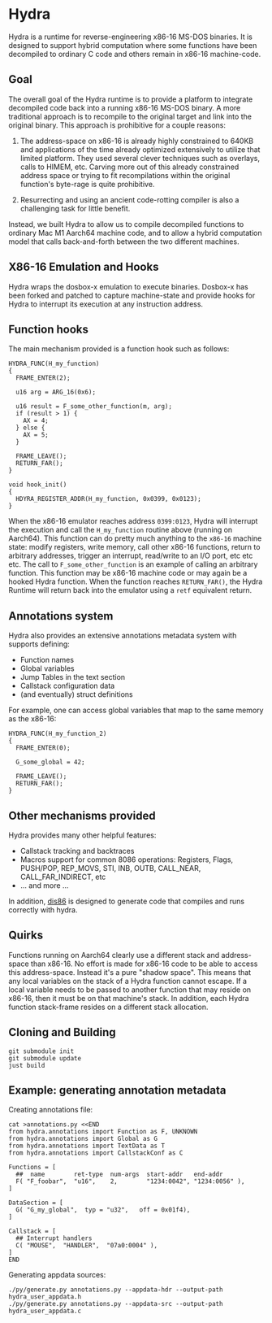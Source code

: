 # Hydra

Hydra is a runtime for reverse-engineering x86-16 MS-DOS binaries.
It is designed to support hybrid computation where some functions have been decompiled to ordinary C code and others remain in x86-16 machine-code.

## Goal

The overall goal of the Hydra runtime is to provide a platform to integrate decompiled code back into a running x86-16 MS-DOS binary.
A more traditional approach is to recompile to the original target and link into the original binary. This approach is prohibitive for
a couple reasons:

1. The address-space on x86-16 is already highly constrained to 640KB and applications of the time already optimized extensively to utilize that limited platform. They
used several clever techniques such as overlays, calls to HIMEM, etc. Carving more out of this already constrained address space or trying to fit recompilations within the
original function's byte-rage is quite prohibitive.

2. Resurrecting and using an ancient code-rotting compiler is also a challenging task for little benefit.

Instead, we built Hydra to allow us to compile decompiled functions to ordinary Mac M1 Aarch64 machine code, and to allow a hybrid computation model
that calls back-and-forth between the two different machines.

## X86-16 Emulation and Hooks

Hydra wraps the dosbox-x emulation to execute binaries. Dosbox-x has been forked and patched to capture machine-state and
provide hooks for Hydra to interrupt its execution at any instruction address.

## Function hooks

The main mechanism provided is a function hook such as follows:

```
HYDRA_FUNC(H_my_function)
{
  FRAME_ENTER(2);

  u16 arg = ARG_16(0x6);

  u16 result = F_some_other_function(m, arg);
  if (result > 1) {
    AX = 4;
  } else {
    AX = 5;
  }

  FRAME_LEAVE();
  RETURN_FAR();
}

void hook_init()
{
  HDYRA_REGISTER_ADDR(H_my_function, 0x0399, 0x0123);
}
```

When the x86-16 emulator reaches address `0399:0123`, Hydra will interrupt the execution and call the `H_my_function`
routine above (running on Aarch64). This function can do pretty much anything to the `x86-16` machine state: modify
registers, write memory, call other x86-16 functions, return to arbitrary addresses, trigger an interrupt, read/write
to an I/O port, etc etc etc. The call to `F_some_other_function` is an example of calling an arbitrary function. This
function may be x86-16 machine code or may again be a hooked Hydra function. When the function reaches `RETURN_FAR()`,
the Hydra Runtime will return back into the emulator using a `retf` equivalent return.

## Annotations system

Hydra also provides an extensive annotations metadata system with supports defining:

- Function names
- Global variables
- Jump Tables in the text section
- Callstack configuration data
- (and eventually) struct definitions

For example, one can access global variables that map to the same memory as the x86-16:

```
HYDRA_FUNC(H_my_function_2)
{
  FRAME_ENTER(0);

  G_some_global = 42;

  FRAME_LEAVE();
  RETURN_FAR();
}
```

## Other mechanisms provided

Hydra provides many other helpful features:
  - Callstack tracking and backtraces
  - Macros support for common 8086 operations: Registers, Flags, PUSH/POP, REP_MOVS, STI, INB, OUTB, CALL_NEAR, CALL_FAR_INDIRECT, etc
  - ... and more ...

In addition, [dis86](https://github.com/xorvoid/dis86) is designed to generate code that compiles and runs correctly with hydra.

## Quirks

Functions running on Aarch64 clearly use a different stack and address-space than x86-16. No effort is made for x86-16
code to be able to access this address-space. Instead it's a pure "shadow space". This means that any local variables
on the stack of a Hydra function cannot escape. If a local variable needs to be passed to another function that may reside
on x86-16, then it must be on that machine's stack. In addition, each Hydra function stack-frame resides on a different stack allocation.

## Cloning and Building

```
git submodule init
git submodule update
just build
```

## Example: generating annotation metadata

Creating annotations file:

```
cat >annotations.py <<END
from hydra.annotations import Function as F, UNKNOWN
from hydra.annotations import Global as G
from hydra.annotations import TextData as T
from hydra.annotations import CallstackConf as C

Functions = [
  ##  name        ret-type  num-args  start-addr   end-addr
  F( "F_foobar",  "u16",    2,        "1234:0042", "1234:0056" ),
]

DataSection = [
  G( "G_my_global",  typ = "u32",   off = 0x01f4),
]

Callstack = [
  ## Interrupt handlers
  C( "MOUSE",  "HANDLER",  "07a0:0004" ),
]
END
```

Generating appdata sources:
```
./py/generate.py annotations.py --appdata-hdr --output-path hydra_user_appdata.h
./py/generate.py annotations.py --appdata-src --output-path hydra_user_appdata.c
```
